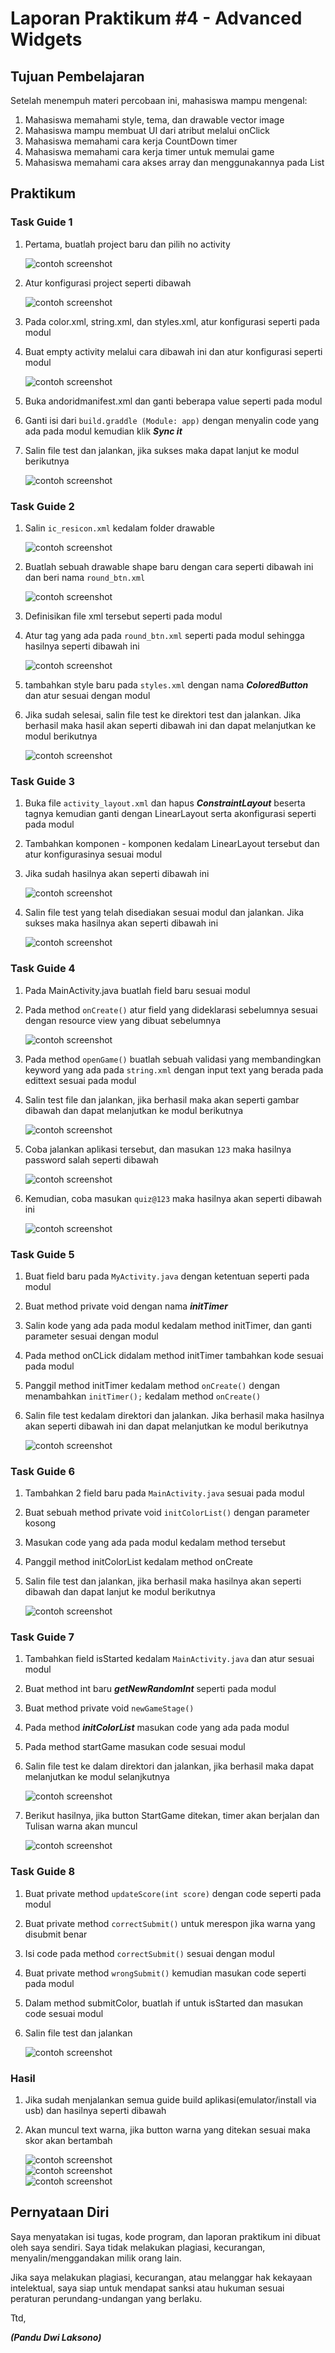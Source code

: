 # Laporan Praktikum #4 - Advanced Widgets

## Tujuan Pembelajaran

Setelah menempuh materi percobaan ini, mahasiswa mampu mengenal:
1. Mahasiswa memahami style, tema, dan drawable vector image
2. Mahasiswa mampu membuat UI dari atribut melalui onClick 
3. Mahasiswa memahami cara kerja CountDown timer
4. Mahasiswa memahami cara kerja timer untuk memulai game
5. Mahasiswa memahami cara akses array dan menggunakannya pada List

## Praktikum

### Task Guide 1

1. Pertama, buatlah project baru dan pilih no activity

   ![contoh screenshot](img/01/1.png)<br>

2. Atur konfigurasi project seperti dibawah

   ![contoh screenshot](img/01/2.png)<br>

2. Pada color.xml, string.xml, dan styles.xml, atur konfigurasi seperti pada modul
3. Buat empty activity melalui cara dibawah ini dan atur konfigurasi seperti modul

   ![contoh screenshot](img/01/3.png)<br>

4. Buka andoridmanifest.xml dan ganti beberapa value seperti pada modul
5. Ganti isi dari ```build.graddle (Module: app)``` dengan menyalin code yang ada pada modul kemudian klik ***Sync it***
6. Salin file test dan jalankan, jika sukses maka dapat lanjut ke modul berikutnya

   ![contoh screenshot](img/01/test1.png)<br>


### Task Guide 2
1. Salin ```ic_resicon.xml``` kedalam folder drawable

   ![contoh screenshot](img/02/1.png)<br>
2. Buatlah sebuah drawable shape baru dengan cara seperti dibawah ini dan beri nama ```round_btn.xml```

   ![contoh screenshot](img/02/2.png)<br>

3. Definisikan file xml tersebut seperti pada modul
4. Atur tag yang ada pada ```round_btn.xml``` seperti pada modul sehingga hasilnya seperti dibawah ini

   ![contoh screenshot](img/02/3.png)<br>

4. tambahkan style baru pada ```styles.xml``` dengan nama ***ColoredButton*** dan atur sesuai dengan modul
5. Jika sudah selesai, salin file test ke direktori test dan jalankan. Jika berhasil maka hasil akan seperti dibawah ini dan dapat melanjutkan ke modul berikutnya

   ![contoh screenshot](img/02/test2.png)<br>

### Task Guide 3

1. Buka file ```activity_layout.xml``` dan hapus ***ConstraintLayout*** beserta tagnya kemudian ganti dengan LinearLayout serta akonfigurasi seperti pada modul
2. Tambahkan komponen - komponen kedalam LinearLayout tersebut dan atur konfigurasinya sesuai modul
3. Jika sudah hasilnya akan seperti dibawah ini

   ![contoh screenshot](img/03/1.png)<br>

4. Salin file test yang telah disediakan sesuai modul dan jalankan. Jika sukses maka hasilnya akan seperti dibawah ini
   
   ![contoh screenshot](img/03/test3.png)<br>

### Task Guide 4

1. Pada MainActivity.java buatlah field baru sesuai modul
2. Pada method ```onCreate()``` atur field yang dideklarasi sebelumnya sesuai dengan resource view yang dibuat sebelumnya

   ![contoh screenshot](img/04/1.png)<br>

2. Pada method ```openGame()``` buatlah sebuah validasi yang membandingkan keyword yang ada pada ```string.xml``` dengan input text yang berada pada edittext sesuai pada modul
3. Salin test file dan jalankan, jika berhasil maka akan seperti gambar dibawah dan dapat melanjutkan ke modul berikutnya

   ![contoh screenshot](img/04/test4.png)<br>

4. Coba jalankan aplikasi tersebut, dan masukan ```123``` maka hasilnya password salah seperti dibawah

   ![contoh screenshot](img/04/2.jpg)<br>

5. Kemudian, coba masukan ```quiz@123``` maka hasilnya akan seperti dibawah ini
   
   ![contoh screenshot](img/04/3.jpg)<br>

### Task Guide 5
1. Buat field baru pada ```MyActivity.java``` dengan ketentuan seperti pada modul
2. Buat method private void dengan nama ***initTimer***
3. Salin kode yang ada pada modul kedalam method initTimer, dan ganti parameter sesuai dengan modul
4. Pada method onCLick didalam method initTimer tambahkan kode sesuai pada modul
5. Panggil method initTimer kedalam method ```onCreate()``` dengan menambahkan ```initTimer();``` kedalam method ```onCreate()```
6. Salin file test kedalam direktori dan jalankan. Jika berhasil maka hasilnya akan seperti dibawah ini dan dapat melanjutkan ke modul berikutnya

   ![contoh screenshot](img/05/test5.png)<br>

### Task Guide 6
1. Tambahkan 2 field baru pada ```MainActivity.java``` sesuai pada modul
2. Buat sebuah method private void ```initColorList()``` dengan parameter kosong
3. Masukan code yang ada pada modul kedalam method tersebut
4. Panggil method initColorList kedalam method onCreate
5. Salin file test dan jalankan, jika berhasil maka hasilnya akan seperti dibawah dan dapat lanjut ke modul berikutnya

   ![contoh screenshot](img/06/test6.png)<br>

### Task Guide 7

1. Tambahkan field isStarted kedalam ```MainActivity.java``` dan atur sesuai modul
2. Buat method int baru ***getNewRandomInt*** seperti pada modul
3. Buat method private void ```newGameStage()```
4. Pada method ***initColorList*** masukan code yang ada pada modul
5. Pada method startGame masukan code sesuai modul
6. Salin file test ke dalam direktori dan jalankan, jika berhasil maka dapat melanjutkan ke modul selanjkutnya

   ![contoh screenshot](img/07/test7.png)<br>

7. Berikut hasilnya, jika button StartGame ditekan, timer akan berjalan dan Tulisan warna akan muncul

   ![contoh screenshot](img/07/1.jpg)<br>

### Task Guide 8

1. Buat private method ```updateScore(int score)``` dengan code seperti pada modul
2. Buat private method ```correctSubmit()``` untuk merespon jika warna yang disubmit benar
3. Isi code pada method ```correctSubmit()``` sesuai dengan modul
4. Buat private method ```wrongSubmit()``` kemudian masukan code seperti pada modul
5. Dalam method submitColor, buatlah if untuk isStarted dan masukan code sesuai modul
6. Salin file test dan jalankan

   ![contoh screenshot](img/08/test8.png)<br>

### Hasil

1. Jika sudah menjalankan semua guide build aplikasi(emulator/install via usb) dan hasilnya seperti dibawah
2. Akan muncul text warna, jika button warna yang ditekan sesuai maka skor akan bertambah

   ![contoh screenshot](img/Hasil/1.jpg)<br>
   ![contoh screenshot](img/Hasil/2.jpg)<br>
   ![contoh screenshot](img/Hasil/3.jpg)<br>


## Pernyataan Diri

Saya menyatakan isi tugas, kode program, dan laporan praktikum ini dibuat oleh saya sendiri. Saya tidak melakukan plagiasi, kecurangan, menyalin/menggandakan milik orang lain.

Jika saya melakukan plagiasi, kecurangan, atau melanggar hak kekayaan intelektual, saya siap untuk mendapat sanksi atau hukuman sesuai peraturan perundang-undangan yang berlaku.

Ttd,

***(Pandu Dwi Laksono)***